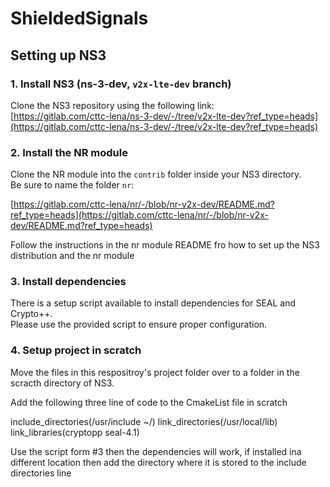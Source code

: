 # ShieldedSignals

## Setting up NS3

### 1. Install NS3 (ns-3-dev, `v2x-lte-dev` branch)

Clone the NS3 repository using the following link:  
[https://gitlab.com/cttc-lena/ns-3-dev/-/tree/v2x-lte-dev?ref_type=heads](https://gitlab.com/cttc-lena/ns-3-dev/-/tree/v2x-lte-dev?ref_type=heads)

### 2. Install the NR module

Clone the NR module into the `contrib` folder inside your NS3 directory.  
Be sure to name the folder `nr`:

[https://gitlab.com/cttc-lena/nr/-/blob/nr-v2x-dev/README.md?ref_type=heads](https://gitlab.com/cttc-lena/nr/-/blob/nr-v2x-dev/README.md?ref_type=heads)

Follow the instructions in the nr module README fro how to set up the NS3 distribution and the nr module

### 3. Install dependencies

There is a setup script available to install dependencies for SEAL and Crypto++.  
Please use the provided script to ensure proper configuration.

### 4. Setup project in scratch

Move the files in this respositroy's project folder over to a folder in the scracth directory of NS3.

Add the following three line of code to the CmakeList file in scratch

include_directories(/usr/include ~/)
link_directories(/usr/local/lib)
link_libraries(cryptopp seal-4.1)

Use the script form #3 then the dependencies will work, if installed ina different location then add the directory where it is stored to the include directories line

